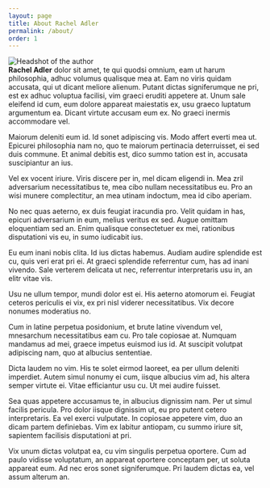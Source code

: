 ```yaml
---
layout: page
title: About Rachel Adler
permalink: /about/
order: 1
---
```


<div class="author-headshot"><img class="author-headshot" alt="Headshot of the author" src="{{ "/assets/images/headshot-placeholder-woman.png" | relative_url }} /></div>
<strong>Rachel Adler</strong> dolor sit amet, te qui quodsi omnium, eam ut harum philosophia, adhuc volumus qualisque mea at. Eam no viris quidam accusata, qui ut dicant meliore alienum. Putant dictas signiferumque ne pri, est ex adhuc voluptua facilisi, vim graeci eruditi appetere at. Unum sale eleifend id cum, eum dolore appareat maiestatis ex, usu graeco luptatum argumentum ea. Dicant virtute accusam eum ex. No graeci inermis accommodare vel.

Maiorum deleniti eum id. Id sonet adipiscing vis. Modo affert everti mea ut. Epicurei philosophia nam no, quo te maiorum pertinacia deterruisset, ei sed duis commune. Et animal debitis est, dico summo tation est in, accusata suscipiantur an ius.

Vel ex vocent iriure. Viris discere per in, mel dicam eligendi in. Mea zril adversarium necessitatibus te, mea cibo nullam necessitatibus eu. Pro an wisi munere complectitur, an mea utinam indoctum, mea id cibo aperiam.

No nec quas aeterno, ex duis feugiat iracundia pro. Velit quidam in has, epicuri adversarium in eum, melius veritus ex sed. Augue omittam eloquentiam sed an. Enim qualisque consectetuer ex mei, rationibus disputationi vis eu, in sumo iudicabit ius.

Eu eum inani nobis clita. Id ius dictas habemus. Audiam audire splendide est cu, quis veri erat pri ei. At graeci splendide referrentur cum, has ad inani vivendo. Sale verterem delicata ut nec, referrentur interpretaris usu in, an elitr vitae vis.

Usu ne ullum tempor, mundi dolor est ei. His aeterno atomorum ei. Feugiat ceteros periculis ei vix, ex pri nisl viderer necessitatibus. Vix decore nonumes moderatius no.

Cum in latine perpetua posidonium, et brute latine vivendum vel, mnesarchum necessitatibus eam cu. Pro tale copiosae at. Numquam mandamus ad mei, graece impetus euismod ius id. At suscipit volutpat adipiscing nam, quo at albucius sententiae.

Dicta laudem no vim. His te solet eirmod laoreet, ea per ullum deleniti imperdiet. Autem simul nonumy ei cum, iisque albucius vim ad, his altera semper virtute ei. Vitae efficiantur usu cu. Ut mei audire fuisset.

Sea quas appetere accusamus te, in albucius dignissim nam. Per ut simul facilis pericula. Pro dolor iisque dignissim ut, eu pro putent cetero interpretaris. Ea vel exerci vulputate. In copiosae appetere vim, duo an dicam partem definiebas. Vim ex labitur antiopam, cu summo iriure sit, sapientem facilisis disputationi at pri.

Vix unum dictas volutpat ea, cu vim singulis perpetua oportere. Cum ad paulo vidisse voluptatum, an appareat oportere conceptam per, ut soluta appareat eum. Ad nec eros sonet signiferumque. Pri laudem dictas ea, vel assum alterum an.
